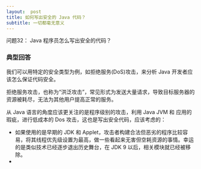 ```yaml
---
layout:  post
title: 如何写出安全的 Java 代码？
subtitle: 一切都毫无意义
---
```

问题32： Java 程序员怎么写出安全的代码？

### 典型回答
我们可以用特定的安全类型为例，如拒绝服务(DoS)攻击，来分析 Java 开发者应该怎么保证代码安全。

拒绝服务攻击，也称为“洪泛攻击”，常见形式为发送大量请求，导致目标服务器的资源被耗尽，无法为其他用户提高正常的服务。

从 Java 语言的角度应该更关注的是程序级别的攻击，利用 Java JVM 和 应用的瑕疵，进行低成本的 Dos 攻击，这也是写出安全代码，应该考虑的：
* 如果使用的是早期的 JDK 和 Applet，攻击者构建合法但恶劣的程序比较容易，将其线程优先级设置为最高，做一些看起来无害但空耗资源的事情。幸运的是类似技术已经逐步退出历史舞台，在 JDK 9 以后，相关模块就已经被移除。
* 